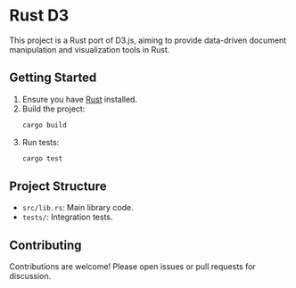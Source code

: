 # Rust D3

This project is a Rust port of D3.js, aiming to provide data-driven document manipulation and visualization tools in Rust.

## Getting Started

1. Ensure you have [Rust](https://www.rust-lang.org/tools/install) installed.
2. Build the project:
   ```sh
   cargo build
   ```
3. Run tests:
   ```sh
   cargo test
   ```

## Project Structure
- `src/lib.rs`: Main library code.
- `tests/`: Integration tests.

## Contributing
Contributions are welcome! Please open issues or pull requests for discussion.
